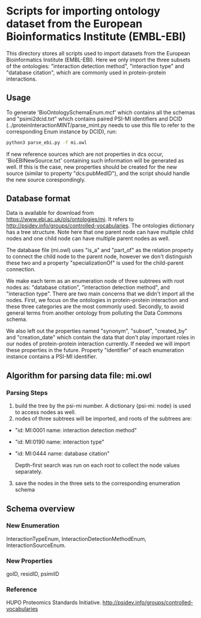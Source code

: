 # Scripts for importing ontology dataset from the European Bioinformatics Institute (EMBL-EBI)

This directory stores all scripts used to import datasets from the European Bioinformatics Institute (EMBL-EBI). 
Here we only import the three subsets of the ontologies: "interaction detection method", "interaction type" and "database citation", which are commonly used in protein-protein interactions. 

## Usage

To generate 'BioOntologySchemaEnum.mcf' which contains all the schemas and "psimi2dcid.txt" which contains paired PSI-MI identifiers and DCID (../proteinInteractionMINT/parse_mint.py needs to use this file to refer to the corresponding Enum instance by DCID), run:

```bash
python3 parse_ebi.py -f mi.owl 
```

If new reference sources which are not properties in dcs occur, 'BioEBINewSource.txt' containing such information will be generated as well. If this is the case, new properties should be created for the new source (similar to property "dcs:pubMedID"), and the script should handle the new source corespondingly.

## Database format

Data is available for download from
https://www.ebi.ac.uk/ols/ontologies/mi. It refers to http://psidev.info/groups/controlled-vocabularies. 
The ontologies dictionary has a tree structure. Note here that one parent node can have multiple child nodes and one child node can have multiple parent nodes as well.

The database file (mi.owl) uses "is_a" and "part_of" as the relation property to connect the child node to the parent node, however we don't distinguish these two and a property "specializationOf" is used for the child-parent connection.

We make each term as an enumeration node of three subtrees with root nodes as: "database citation", "interaction detection method", and "interaction type". There are two main concerns that we didn't import all the nodes. First, we focus on the ontologies in protein-protein interaction and these three categories are the most commonly used. Secondly, to avoid general terms from another ontology from polluting the Data Commons schema. 

We also left out the properties named "synonym", "subset", "created_by" and "creation_date" which contain the data that don't play important roles in our nodes of protein-protein interaction currently. If needed we will import these properties in the future. Property "identifier" of each enumeration instance contains a PSI-MI identifier. 


## Algorithm for parsing data file: mi.owl

### Parsing Steps

1. build the tree by the psi-mi number. A dictionary {psi-mi: node} is used to access nodes as well. 
2. nodes of three subtrees will be imported, and roots of the subtrees are:
- "id: MI:0001 name: interaction detection method" 
- "id: MI:0190 name: interaction type"  
- "id: MI:0444 name: database citation" 

  Depth-first search was run on each root to collect the node values separately.

3. save the nodes in the three sets to the corresponding enumeration schema

## Schema overview


### New Enumeration

InteractionTypeEnum, InteractionDetectionMethodEnum, InteractionSourceEnum.

### New Properties

goID, residID, psimiID

### Reference

HUPO Proteomics Standards Initiative. http://psidev.info/groups/controlled-vocabularies
